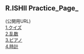 ## R.ISHII Practice_Page_

(公開用URL)<br>
[1.クイズ](https://center0224.github.io/practice/Quiz/index.html)<br>
[2.乱数](https://center0224.github.io/practice/Random/Random.html)<br>
[3.ピアノ](https://center0224.github.io/practice/Piano/index.html)<br>
[4.時計](https://center0224.github.io/practice/Timer/Timer.html)
